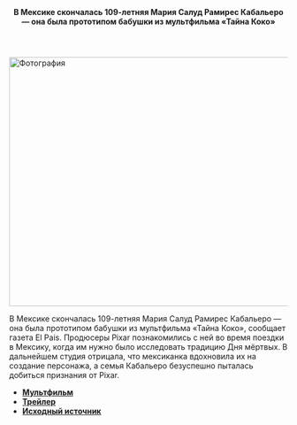 
<html lang="en">
<head>
    <meta charset="UTF-8">
    <meta http-equiv="X-UA-Compatible" content="IE=edge">
    <meta name="viewport" content="width=device-width, initial-scale=1.0">
    <link rel="stylesheet" href="css/style.css">
</head>
<body>
    <div class="wrapper">
        <header>
            <div class="title"><b>В Мексике скончалась 109-летняя Мария Салуд Рамирес Кабальеро  — она была прототипом бабушки из мультфильма «Тайна Коко»</b></div>
        </header>
        <main>
        <p><img src="https://lentafeed.com/upload/g_5363825746935660069_y_2.jpg?1666043387" width="600" height="450" alt="Фотография"></p>
        <p>В Мексике скончалась 109-летняя Мария Салуд Рамирес Кабальеро — она была прототипом бабушки из мультфильма «Тайна Коко», сообщает газета El Pais. Продюсеры Pixar познакомились с ней во время поездки в Мексику, когда им нужно было исследовать традицию Дня мёртвых. В дальнейшем студия отрицала, что мексиканка вдохновила их на создание персонажа, а семья Кабальеро безуспешно пыталась добиться признания от Pixar.</p>
        </main>
        <nav>
            <ul class="list">
                <li><b><a href="https://www.google.com/url?sa=t&rct=j&q=&esrc=s&source=web&cd=&ved=2ahUKEwiA0__rpe_6AhWO7KQKHbDuBW4QFnoECBIQAQ&url=https%3A%2F%2Fbiganimation.disney.ru%2Ftajna-koko&usg=AOvVaw2PzAt-XUvgJAS_PQuKTZpr">Мультфильм</a></b></li>
                <li><b><a href="https://www.youtube.com/watch?v=bqw3Nbk4xsw">Трейлер</a></b></li>
                <li><b><a href="https://lentafeed.com/@petrovtel/28140/">Исходный источник</a></b></li>      
            </ul>
        </nav>
</body>
</html>
